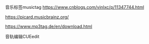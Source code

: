 音乐标签musictag https://www.cnblogs.com/vinlxc/p/11347744.html



https://picard.musicbrainz.org/

https://www.mp3tag.de/en/download.html



音轨编辑CUEedit